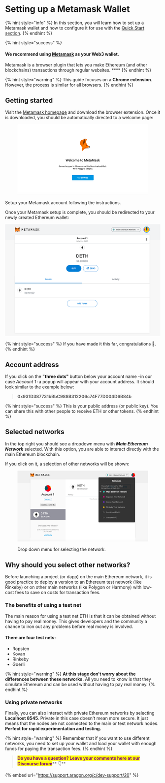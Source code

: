 # Setting up a Metamask Wallet

{% hint style="info" %}
In this section, you will learn how to set up a Metamask wallet and how to configure it for use with the [Quick Start section](../../../the-basics/getting-started.md).
{% endhint %}

{% hint style="success" %}
#### We recommend using [Metamask](https://metamask.io/) as your Web3 wallet.&#x20;

Metamask is a browser plugin that lets you make Ethereum (and other blockchains) transactions through regular websites. ****&#x20;
{% endhint %}

{% hint style="warning" %}
This guide focuses on a **Chrome extension**. However, the process is similar for all browsers.
{% endhint %}

## Getting started <a href="#getting-started" id="getting-started"></a>

Visit the [Metamask homepage](https://metamask.io/) and download the browser extension. Once it is downloaded, you should be automatically directed to a welcome page:&#x20;

<figure><img src="../../../../../.gitbook/assets/m-0.png" alt=""><figcaption></figcaption></figure>



Setup your Metamask account following the instructions.

Once your Metamask setup is complete, you should be redirected to your newly created Ethereum wallet:

![Metamask account](<../../../../../.gitbook/assets/mm account.png>)

{% hint style="success" %}
If you have made it this far, congratulations 🎉.
{% endhint %}

## Account address <a href="#account-address" id="account-address"></a>

If you click on the **"three dots"** button below your account name - in our case _Account 1_ - a popup will appear with your account address. It should look similar to the example below:

> **0x931D387731bBbC988B312206c74F77D004D6B84b**

{% hint style="success" %}
This is your public address (or public key). You can share this with other people to receive ETH or other tokens.
{% endhint %}

## Selected networks <a href="#selected-networks" id="selected-networks"></a>

In the top right you should see a dropdown menu with _**Main Ethereum Network**_ selected. With this option, you are able to interact directly with the main Ethereum blockchain.

If you click on it, a selection of other networks will be shown:&#x20;

<figure><img src="../../../../../.gitbook/assets/m-2.png" alt=""><figcaption><p>Drop down menu for selecting the network.</p></figcaption></figure>

## Why should you select other networks?&#x20;

Before launching a project (or dapp) on the main Ethereum network, it is good practice to deploy a version to an Ethereum test network (like Rinkeby) or on other main networks (like Polygon or Harmony) with low-cost fees to save on costs for transaction fees.

### The benefits of using a test net

The main reason for using a test net ETH is that it can be obtained without having to pay real money. This gives developers and the community a chance to iron out any problems before real money is involved.

#### There are four test nets:&#x20;

* Ropsten
* Kovan
* Rinkeby
* Goerli

{% hint style="warning" %}
**At this stage don't worry about the differences between these networks.** All you need to know is that they simulate Ethereum and can be used without having to pay real money.
{% endhint %}

### Using private networks

Finally, you can also interact with private Ethereum networks by selecting **Localhost 8545**. Private in this case doesn't mean more secure. It just means that the nodes are not connected to the main or test network nodes. **Perfect for rapid experimentation and testing.**

{% hint style="warning" %}
Remember that if you want to use different networks, you need to set up your wallet and load your wallet with enough funds for paying the transaction fees.&#x20;
{% endhint %}



> <mark style="color:purple;">**Do you have a question? Leave your comments here at our Discourse forum**</mark>** 👇**

{% embed url="https://support.aragon.org/c/dev-support/20" %}
